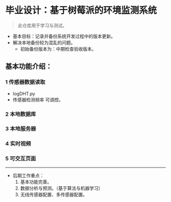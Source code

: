 # 毕业设计：基于树莓派的环境监测系统
> 此仓库用于学习与测试。
- 基本目标：记录并备份系统开发过程中的版本更新。
- 解决本地备份较为混乱的问题。
  - 初始备份版本为：中期检查验收版本。
## 基本功能介绍：
### 1 传感器数据读取
- logDHT.py
- 传感器检测频率 可调控。
### 2 本地数据库 
### 3 本地服务器
### 4 实时视频
### 5 可交互页面
---
- 后期工作重点：
  1. 基本功能完善。
  2. 数据分析与预测。（基于算法与机器学习）
  3. 无线传感器配置、多传感器配置。
